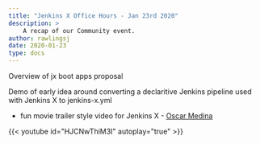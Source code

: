 ```yaml
---
title: "Jenkins X Office Hours - Jan 23rd 2020"
description: >
    A recap of our Community event.
author: rawlingsj
date: 2020-01-23
type: docs
---
```


Overview of jx boot apps proposal

Demo of early idea around converting a declaritive Jenkins pipeline used with Jenkins X to jenkins-x.yml

- fun movie trailer style video for Jenkins X - [Oscar Medina](https://twitter.com/SharePointOscar)

 {{< youtube id="HJCNwThiM3I" autoplay="true" >}}
